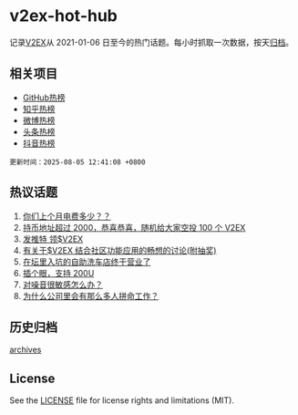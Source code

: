 # v2ex-hot-hub

 记录[V2EX](https://www.v2ex.com/)从 2021-01-06 日至今的热门话题。每小时抓取一次数据，按天[归档](archives)。
 
 ## 相关项目

- [GitHub热榜](https://github.com/lonnyzhang423/github-hot-hub)
- [知乎热榜](https://github.com/lonnyzhang423/zhihu-hot-hub)
- [微博热榜](https://github.com/lonnyzhang423/weibo-hot-hub)
- [头条热榜](https://github.com/lonnyzhang423/toutiao-hot-hub)
- [抖音热榜](https://github.com/lonnyzhang423/douyin-hot-hub)


 `更新时间：2025-08-05 12:41:08 +0800`

## 热议话题

1. [你们上个月电费多少？？](https://www.v2ex.com/t/1149791)
1. [持币地址超过 2000，恭喜恭喜，随机给大家空投 100 个 V2EX](https://www.v2ex.com/t/1149873)
1. [发推特 领$V2EX](https://www.v2ex.com/t/1150000)
1. [有关于$V2EX 结合社区功能应用的畅想的讨论(附抽奖)](https://www.v2ex.com/t/1149962)
1. [在坛里入坑的自助洗车店终于营业了](https://www.v2ex.com/t/1149991)
1. [插个眼，支持 200U](https://www.v2ex.com/t/1149908)
1. [对噪音很敏感怎么办？](https://www.v2ex.com/t/1149955)
1. [为什么公司里会有那么多人拼命工作？](https://www.v2ex.com/t/1149977)

## 历史归档

[archives](archives)

## License

See the [LICENSE](LICENSE) file for license rights and limitations (MIT).

